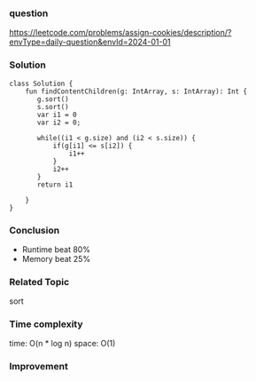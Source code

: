 ### question
https://leetcode.com/problems/assign-cookies/description/?envType=daily-question&envId=2024-01-01

### Solution
```
class Solution {
    fun findContentChildren(g: IntArray, s: IntArray): Int {
       g.sort()
       s.sort()
       var i1 = 0
       var i2 = 0;
       
       while((i1 < g.size) and (i2 < s.size)) {
           if(g[i1] <= s[i2]) {
               i1++
           }
           i2++
       } 
       return i1

    }
}
```
### Conclusion
- Runtime beat 80% 
- Memory beat 25%

### Related Topic
sort

### Time complexity
time: O(n * log n)
space: O(1)

### Improvement